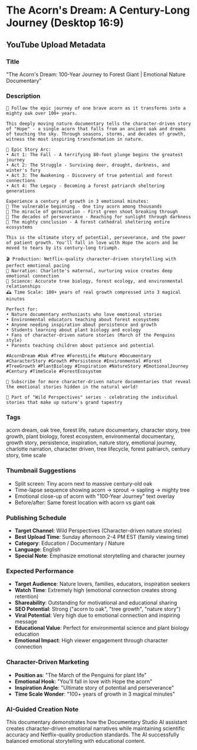 # The Acorn's Dream: A Century-Long Journey (Desktop 16:9)

## YouTube Upload Metadata

### **Title**
"The Acorn's Dream: 100-Year Journey to Forest Giant | Emotional Nature Documentary"

### **Description**
```
🌰 Follow the epic journey of one brave acorn as it transforms into a mighty oak over 100+ years.

This deeply moving nature documentary tells the character-driven story of "Hope" - a single acorn that falls from an ancient oak and dreams of touching the sky. Through seasons, storms, and decades of growth, witness the most inspiring transformation in nature.

🌟 Epic Story Arc:
• Act 1: The Fall - A terrifying 80-foot plunge begins the greatest journey
• Act 2: The Struggle - Surviving deer, drought, darkness, and winter's fury  
• Act 3: The Awakening - Discovery of true potential and forest connections
• Act 4: The Legacy - Becoming a forest patriarch sheltering generations

Experience a century of growth in 3 emotional minutes:
🍂 The vulnerable beginning - One tiny acorn among thousands
🌱 The miracle of germination - First green shoot breaking through
🌳 The decades of perseverance - Reaching for sunlight through darkness
🏰 The mighty conclusion - A forest cathedral sheltering entire ecosystems

This is the ultimate story of potential, perseverance, and the power of patient growth. You'll fall in love with Hope the acorn and be moved to tears by its century-long triumph.

🎬 Production: Netflix-quality character-driven storytelling with perfect emotional pacing
🎤 Narration: Charlotte's maternal, nurturing voice creates deep emotional connection
🌿 Science: Accurate tree biology, forest ecology, and environmental relationships
🕰️ Time Scale: 100+ years of real growth compressed into 3 magical minutes

Perfect for:
• Nature documentary enthusiasts who love emotional stories
• Environmental educators teaching about forest ecosystems
• Anyone needing inspiration about persistence and growth
• Students learning about plant biology and ecology
• Fans of character-driven nature stories (March of the Penguins style)
• Parents teaching children about patience and potential

#AcornDream #Oak #Tree #ForestLife #Nature #Documentary #CharacterStory #Growth #Persistence #Environmental #Forest #TreeGrowth #PlantBiology #Inspiration #NatureStory #EmotionalJourney #Century #TimeScale #ForestEcosystem

🌟 Subscribe for more character-driven nature documentaries that reveal the emotional stories hidden in the natural world!

🔗 Part of "Wild Perspectives" series - celebrating the individual stories that make up nature's grand tapestry
```

### **Tags**
acorn dream, oak tree, forest life, nature documentary, character story, tree growth, plant biology, forest ecosystem, environmental documentary, growth story, persistence, inspiration, nature story, emotional journey, charlotte narration, character driven, tree lifecycle, forest patriarch, century story, time scale

### **Thumbnail Suggestions**
- Split screen: Tiny acorn next to massive century-old oak
- Time-lapse sequence showing acorn → sprout → sapling → mighty tree
- Emotional close-up of acorn with "100-Year Journey" text overlay
- Before/after: Same forest location with acorn vs giant oak

### **Publishing Schedule**
- **Target Channel**: Wild Perspectives (Character-driven nature stories)
- **Best Upload Time**: Sunday afternoon 2-4 PM EST (family viewing time)
- **Category**: Education / Documentary / Nature
- **Language**: English
- **Special Note**: Emphasize emotional storytelling and character journey

### **Expected Performance**
- **Target Audience**: Nature lovers, families, educators, inspiration seekers
- **Watch Time**: Extremely high (emotional connection creates strong retention)
- **Shareability**: Outstanding for motivational and educational sharing
- **SEO Potential**: Strong ("acorn to oak", "tree growth", "nature story")
- **Viral Potential**: Very high due to emotional connection and inspiring message
- **Educational Value**: Perfect for environmental science and plant biology education
- **Emotional Impact**: High viewer engagement through character connection

### **Character-Driven Marketing**
- **Position as**: "The March of the Penguins for plant life"
- **Emotional Hook**: "You'll fall in love with Hope the acorn"
- **Inspiration Angle**: "Ultimate story of potential and perseverance"
- **Time Scale Wonder**: "100+ years of growth in 3 magical minutes"

### **AI-Guided Creation Note**
This documentary demonstrates how the Documentary Studio AI assistant creates character-driven emotional narratives while maintaining scientific accuracy and Netflix-quality production standards. The AI successfully balanced emotional storytelling with educational content.
